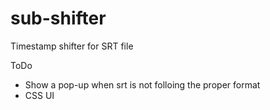 # sub-shifter
Timestamp shifter for SRT file

ToDo
- Show a pop-up when srt is not folloing the proper format
- CSS UI
